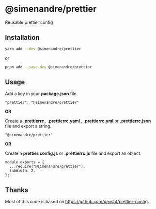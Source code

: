 # @simenandre/prettier

Reusable prettier config

## Installation

```bash
yarn add --dev @simenandre/prettier
```

or

```bash
pnpm add --save-dev @simenandre/prettier
```

## Usage

Add a key in your **package.json** file.

```
"prettier": "@simenandre/prettier"
```

**OR**

Create a **.prettierrc** , **.prettierrc.yaml** , **.prettierrc.yml** or
**.prettierrc.json** file and export a string.

```
"@simenandre/prettier"
```

**OR**

Create a **prettier.config.js** or **.prettierrc.js** file and export an object.

```
module.exports = {
  ...require("@simenandre/prettier"),
  tabWidth: 2,
};
```

## Thanks

Most of this code is based on https://github.com/devsht/prettier-config.
